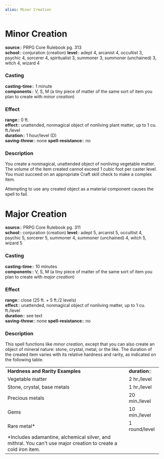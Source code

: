 ```yaml
---
alias: Minor Creation
---
```


# Minor Creation 

**source**:: PRPG Core Rulebook pg. 313  
**school**:: conjuration (creation)
**level**:: adept 4, arcanist 4, occultist 3, psychic 4, sorcerer 4, spiritualist 3, summoner 3, summoner (unchained) 3, witch 4, wizard 4

### Casting 

**casting-time**:: 1 minute  
**components**:: V, S, M (a tiny piece of matter of the same sort of item you plan to create with *minor creation*)

### Effect 

**range**:: 0 ft.  
**effect**:: unattended, nonmagical object of nonliving plant matter, up to 1 cu. ft./level  
**duration**:: 1 hour/level (D)  
**saving-throw**:: none
**spell-resistance**:: no

### Description 

You create a nonmagical, unattended object of nonliving vegetable matter. The volume of the item created cannot exceed 1 cubic foot per caster level. You must succeed on an appropriate Craft skill check to make a complex item.  
  
Attempting to use any created object as a material component causes the spell to fail.

# Major Creation 

**source**:: PRPG Core Rulebook pg. 311  
**school**:: conjuration (creation)
**level**:: adept 5, arcanist 5, occultist 4, psychic 5, sorcerer 5, summoner 4, summoner (unchained) 4, witch 5, wizard 5

### Casting 

**casting-time**:: 10 minutes  
**components**:: V, S, M (a tiny piece of matter of the same sort of item you plan to create with *major creation*)

### Effect 

**range**:: close (25 ft. + 5 ft./2 levels)  
**effect**:: unattended, nonmagical object of nonliving matter, up to 1 cu. ft./level  
**duration**:: see text  
**saving-throw**:: none
**spell-resistance**:: no

### Description 

This spell functions like *minor creation*, except that you can also create an object of mineral nature: stone, crystal, metal, or the like. The duration of the created item varies with its relative hardness and rarity, as indicated on the following table.  
  

|                                                                                                                 |               |
|-----------------------------------------------------------------------------------------------------------------|---------------|
| **Hardness and Rarity Examples**                                                                                | **duration**::  |
| Vegetable matter                                                                                                | 2 hr./level   |
| Stone, crystal, base metals                                                                                     | 1 hr./level   |
| Precious metals                                                                                                 | 20 min./level |
| Gems                                                                                                            | 10 min./level |
| Rare metal\*                                                                                                    | 1 round/level |
| \*Includes adamantine, alchemical silver, and mithral. You can't use major creation to create a cold iron item. |               |
